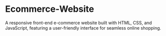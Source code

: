 # Ecommerce-Website
A responsive front-end e-commerce website built with HTML, CSS, and JavaScript, featuring a user-friendly interface for seamless online shopping.
